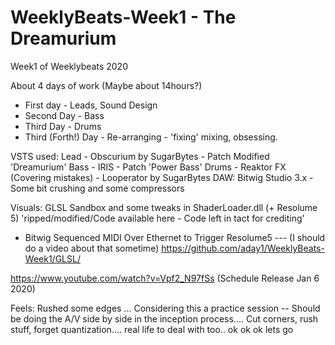 # WeeklyBeats-Week1 - The Dreamurium
Week1 of Weeklybeats 2020

About 4 days of work (Maybe about 14hours?)
- First day - Leads, Sound Design
- Second Day - Bass
- Third Day - Drums
- Third (Forth!) Day - Re-arranging - 'fixing' mixing, obsessing.


VSTS used:
Lead - Obscurium by SugarBytes - Patch Modified 'Dreamurium'
Bass - IRIS - Patch 'Power Bass'
Drums - Reaktor
FX (Covering mistakes) - Looperator by SugarBytes
DAW: Bitwig Studio 3.x - Some bit crushing and some compressors

Visuals:
GLSL Sandbox and some tweaks in ShaderLoader.dll (+ Resolume 5)
'ripped/modified/Code available here - Code left in tact for crediting'
- Bitwig Sequenced MIDI Over Ethernet to Trigger Resolume5 --- (I should do a video about that sometime)
https://github.com/aday1/WeeklyBeats-Week1/GLSL/


https://www.youtube.com/watch?v=Vpf2_N97fSs (Schedule Release Jan 6 2020)


Feels:
Rushed some edges ... Considering this a practice session -- Should be doing the A/V side by side in the inception process....
Cut corners, rush stuff, forget quantization.... real life to deal with too.. ok ok ok lets go
